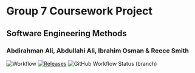 # Group 7 Coursework Project
## Software Engineering Methods
### Abdirahman Ali, Abdullahi Ali, Ibrahim Osman & Reece Smith

![Workflow](https://github.com/ibrahim-40595091/cw1-g7/actions/workflows/main.yml/badge.svg)
[![Releases](https://img.shields.io/github/release/ibrahim-40595091/cw1-g7/all.svg?style=flat-square)](https://github.com/ibrahim-40595091/cw1-g7/releases)
![GitHub Workflow Status (branch)](https://img.shields.io/github/actions/workflow/status/ibrahim-40595091/cw1-g7/main.yml?branch=Develop)




